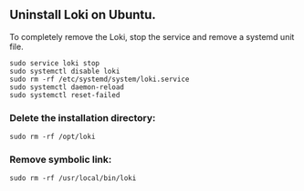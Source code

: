 ## Uninstall Loki on Ubuntu.
To completely remove the Loki, stop the service and remove a systemd unit file.
```
sudo service loki stop
sudo systemctl disable loki
sudo rm -rf /etc/systemd/system/loki.service
sudo systemctl daemon-reload
sudo systemctl reset-failed
```

### Delete the installation directory:
```
sudo rm -rf /opt/loki
```

### Remove symbolic link:
```
sudo rm -rf /usr/local/bin/loki
```

